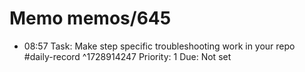 # Memo memos/645
- 08:57 Task: Make step specific troubleshooting work in your repo #daily-record ^1728914247
Priority: 1
Due: Not set